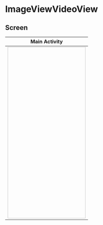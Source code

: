 # ImageViewVideoView

## Screen

| Main Activity |
| ------ |
|<img src= " " width="250" height="550"/>|

